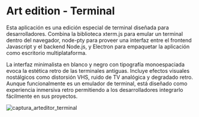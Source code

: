 # Art edition - Terminal

Esta aplicación es una edición especial de terminal diseñada para desarrolladores. Combina la biblioteca xterm.js para emular un terminal dentro del navegador, node-pty para proveer una interfaz entre el frontend Javascript y el backend Node.js, y Electron para empaquetar la aplicación como escritorio multiplataforma.

La interfaz minimalista en blanco y negro con tipografía monoespaciada evoca la estética retro de las terminales antiguas. Incluye efectos visuales nostálgicos como distorsión VHS, ruido de TV analógica y degradado retro. Aunque funcionalmente es un emulador de terminal, está diseñado como experiencia inmersiva retro permitiendo a los desarrolladores integrarlo fácilmente en sus proyectos. 

![captura_arteditor_terminal](https://github.com/arturo21/my-node-pty-xterm-electron-terminal/assets/6676774/143ea0b9-7b9b-4e53-a996-36d5ce67e3f9)
